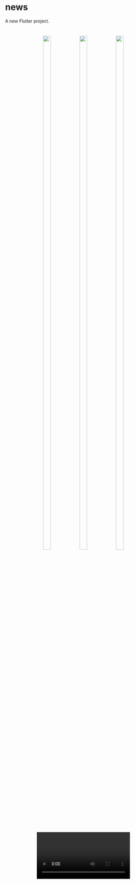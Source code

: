# news

A new Flutter project.

<h1 align = "center">
  <img src="https://github.com/user-attachments/assets/92fe5efb-d298-40c1-9eaf-995cf03d3104" height=65%  width=22%>

  <img src="https://github.com/user-attachments/assets/a94fdbe4-5e1f-42bc-9e84-8d1a163fa036" height=65%  width=22%>

  <img src="https://github.com/user-attachments/assets/b08367d4-36b2-470f-a891-834e125fa7c7" height=65%  width=22%>
</h1>

<div align="center">
<video src = https://github.com/user-attachments/assets/15bd1d25-aae0-4661-bde1-6840d9e46a0d">
